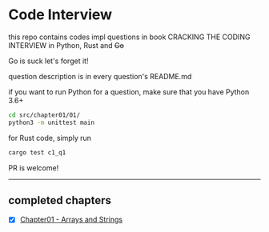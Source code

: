 # Code Interview

this repo contains codes impl questions in book CRACKING THE CODING INTERVIEW in Python, Rust and ~~Go~~

Go is suck let's forget it!

question description is in every question's README.md

if you want to run Python for a question, make sure that you have Python 3.6+

```bash
cd src/chapter01/01/
python3 -m unittest main
```

for Rust code, simply run

```bash
cargo test c1_q1
```

PR is welcome!

---

## completed chapters

- [x] [Chapter01 - Arrays and Strings](https://github.com/PrivateRookie/interview/tree/master/src/chapter01)
